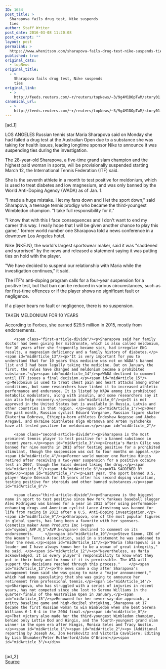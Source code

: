 ```yaml
---
ID: 1654
post_title: >
  Sharapova fails drug test, Nike suspends
  ties
author: Staff Writer
post_date: 2016-03-08 11:20:08
post_excerpt: ""
layout: post
permalink: >
  https://www.whenitson.com/sharapova-fails-drug-test-nike-suspends-ties/
published: true
original_cats:
  - topNews
original_title:
  - >
    Sharapova fails drug test, Nike suspends
    ties
original_link:
  - >
    http://feeds.reuters.com/~r/reuters/topNews/~3/9g4M1DOpTwM/story01.htm
canonical_url:
  - >
    http://feeds.reuters.com/~r/reuters/topNews/~3/9g4M1DOpTwM/story01.htm
---
```

 [ad_1]
<br><div id="articleText">
<span id="midArticle_start"/>

<span id="midArticle_0"/><span class="focusParagraph" readability="5"><p><span class="articleLocation">LOS ANGELES</span> Russian tennis star Maria Sharapova said on Monday she had failed a drug test at the Australian Open due to a substance she was taking for health issues, leading longtime sponsor Nike to announce it was suspending ties during the investigation.</p></span><span id="midArticle_1"/><p>The 28-year-old Sharapova, a five-time grand slam champion and the highest paid woman in sports, will be provisionally suspended starting March 12, the International Tennis Federation (ITF) said. </p><span id="midArticle_2"/><p>She is the seventh athlete in a month to test positive for meldonium, which is used to treat diabetes and low magnesium, and was only banned by the World Anti-Doping Agency (WADA) as of Jan. 1.</p><span id="midArticle_3"/><p>"I made a huge mistake. I let my fans down and I let the sport down," said Sharapova, a teenage tennis prodigy who became the third-youngest Wimbledon champion. "I take full responsibility for it."</p><span id="midArticle_4"/><p>"I know that with this I face consequences and I don't want to end my career this way. I really hope that I will be given another chance to play this game," former world number one Sharapova told a news conference in a downtown Los Angeles hotel.</p><span id="midArticle_5"/><p>Nike (<span id="symbol_NKE.N_0">NKE.N</span>), the world's largest sportswear maker, said it was "saddened and surprised" by the news and released a statement saying it was putting ties on hold with the player. </p><span id="midArticle_6"/><p>"We have decided to suspend our relationship with Maria while the investigation continues," it said. </p><span id="midArticle_7"/><p>The ITF's anti-doping program calls for a four-year suspension for a positive test, but that ban can be reduced in various circumstances, such as for first-time offences or if the player shows no significant fault or negligence. </p><span id="midArticle_8"/><p>If a player bears no fault or negligence, there is no suspension.    </p><span id="midArticle_9"/><span id="midArticle_10"/><p>TAKEN MELDONIUM FOR 10 YEARS</p><span id="midArticle_11"/><p>According to Forbes, she earned $29.5 million in 2015, mostly from endorsements.</p><span id="midArticle_12"/>
        
        <span class="first-article-divide"/><p>Sharapova said her family doctor had been giving her mildronate, which is also called meldonium, for 10 years after she frequently became sick, had irregular EKG results, a magnesium deficiency and a family history of diabetes.</p><span id="midArticle_13"/><p>"It is very important for you to understand that for 10 years this medicine was not on WADA's banned list and I had been legally taking the medicine. But on January the first, the rules have changed and meldonium became a prohibited substance."</p><span id="midArticle_14"/><p>WADA declined to comment until ITF issues a final decision.</p><span id="midArticle_15"/><p>Meldonium is used to treat chest pain and heart attacks among other conditions, but some researchers have linked it to increased athletic performance and endurance. It is listed by WADA among its prohibited metabolic modulators, along with insulin, and some researchers say it can also help recovery.</p><span id="midArticle_0"/><p>It is not approved in the United States but is available in Russia, Latvia and other countries in that region. </p><span id="midArticle_1"/><p>Over the past month, Russian cyclist Eduard Vorganov, Russian figure skater Ekaterina Bobrova, Ethiopia-born athletes Endeshaw Negesse and Abeba Aregawi, and Ukraine biathletes Olga Abramova and Artem Tyshchenko have all tested positive for meldonium.</p><span id="midArticle_2"/>
        
        <span class="second-article-divide"/><p>Sharapova is the most prominent tennis player to test positive for a banned substance in recent years.</p><span id="midArticle_3"/><p>Croatia's Marin Cilic was banned for nine months in 2013 after testing positive for a prohibited stimulant, though the suspension was cut to four months on appeal.</p><span id="midArticle_4"/><p>Former world number one Martina Hingis retired after receiving a two-year suspension for a positive cocaine test in 2007, though the Swiss denied taking the drug.</p><span id="midArticle_5"/><span id="midArticle_6"/><p>WTA SADDENED BY NEWS</p><span id="midArticle_7"/><p>Last year, the sport banned U.S. player Wayne Odesnik for 15 years after his second doping violation, testing positive for steroids and other banned substances.</p><span id="midArticle_8"/>
        
        <span class="third-article-divide"/><p>Sharapova is the biggest name in sport to test positive since New York Yankees baseball slugger Alex Rodriguez was banned for a year in 2013 after using performance-enhancing drugs and American cyclist Lance Armstrong was banned for life from racing in 2012 after a U.S. Anti-Doping investigation.</p><span id="midArticle_9"/><p>Sharapova, one of the most popular figures in global sports, has long been a favorite with her sponsors. Cosmetics maker Avon Products Inc (<span id="symbol_AVP.N_1">AVP.N</span>) declined to comment on its endorsements.     </p><span id="midArticle_10"/><p>Steve Simon, CEO of the Women's Tennis Association, said in a statement he was saddened to hear the news.</p><span id="midArticle_11"/><p>"Maria (Sharapova) is a leader and I have always known her to be a woman of great integrity," he said. </p><span id="midArticle_12"/><p>"Nevertheless, as Maria acknowledged, it is every player's responsibility to know what they put in their body and to know if it is permissible. The WTA will support the decisions reached through this process."    </p><span id="midArticle_13"/><p>The news came a day after Sharapova's management team said she was going to make a "major announcement," which had many speculating that she was going to announce her retirement from professional tennis.</p><span id="midArticle_14"/><p>Sharapova, who has struggled with a series of injuries in recent years, has not competed since she lost to Serena Williams in the quarter-finals of the Australian Open in January.</p><span id="midArticle_15"/><p>Renowned for her never-say-die approach, a gritty baseline game and high-decibel shrieking, Sharapova at 17 became the first Russian woman to win Wimbledon when she beat Serena Williams 6-1 6-4 in the 2004 final.</p><span id="midArticle_0"/><p>That victory also made her the third-youngest Wimbledon champion, behind only Lottie Dod and Hingis, and the fourth-youngest grand slam winner in the open era after Hingis, Monica Seles and Tracy Austin.</p><span id="midArticle_1"/><span id="midArticle_2"/><p> (Additional reporting by Joseph Ax, Jon Herskovitz and Victoria Cavaliere; Editing by Lisa Shumaker/Peter Rutherford/John O'Brien)</p><span id="midArticle_3"/></div>
<br>[ad_2]
<br><a href="http://feeds.reuters.com/~r/reuters/topNews/~3/9g4M1DOpTwM/story01.htm">Source </a>